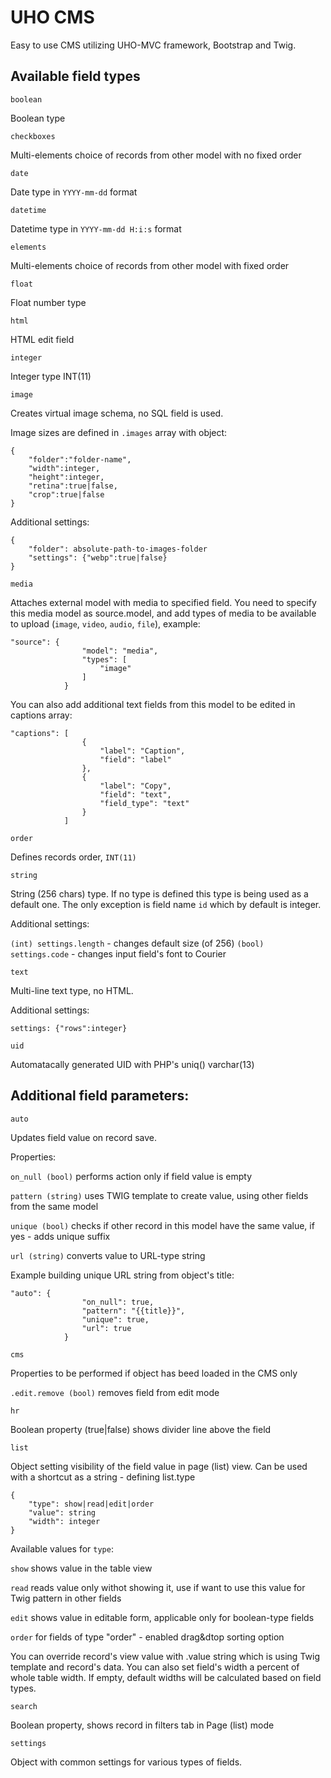 # UHO CMS

Easy to use CMS utilizing UHO-MVC framework, Bootstrap and Twig.

## Available field types

`boolean`

Boolean type

`checkboxes`

Multi-elements choice of records from other model
with no fixed order

`date`

Date type in `YYYY-mm-dd` format

`datetime`

Datetime type in `YYYY-mm-dd H:i:s` format 

`elements`

Multi-elements choice of records from other model with fixed order

`float`

Float number type

`html`

HTML edit field

`integer`

Integer type INT(11)

`image`

Creates virtual image schema, no SQL field is used.

Image sizes are defined in `.images` array with object:

    {
        "folder":"folder-name",
        "width":integer,
        "height":integer,
        "retina":true|false,
        "crop":true|false
    }

Additional settings:

    {
        "folder": absolute-path-to-images-folder
        "settings": {"webp":true|false}
    }

`media`

Attaches external model with media to specified field. You need to specify this media model as source.model, and add types of media to be available to upload (`image`, `video`, `audio`, `file`), example:

    "source": {
                    "model": "media",
                    "types": [
                        "image"
                    ]
                }

You can also add additional text fields from this model to be edited in captions array:

    "captions": [
                    {
                        "label": "Caption",
                        "field": "label"
                    },
                    {
                        "label": "Copy",
                        "field": "text",
                        "field_type": "text"
                    }
                ]            

`order`

Defines records order, `INT(11)`

`string`

String (256 chars) type. If no type is defined this type
is being used as a default one. The only exception is field
name `id` which by default is integer.

Additional settings:

`(int) settings.length` - changes default size (of 256)
`(bool) settings.code` - changes input field's font to Courier

`text`

Multi-line text type, no HTML.

Additional settings:

    settings: {"rows":integer}

`uid`

Automatacally generated UID with PHP's uniq()
varchar(13)

## Additional field parameters:

`auto`

Updates field value on record save.

Properties:

`on_null (bool)` performs action only if field value is empty

`pattern (string)` uses TWIG template to create value, using other fields from the same model

`unique (bool)` checks if other record in this model have the same value, if yes - adds unique suffix

`url (string)` converts value to URL-type string

Example building unique URL string from object's title:

    "auto": {
                    "on_null": true,
                    "pattern": "{{title}}",
                    "unique": true,
                    "url": true                
                }

`cms`

Properties to be performed if object has beed loaded in the CMS only

`.edit.remove (bool)` removes field from edit mode

`hr`

Boolean property (true|false) shows divider line above the field

`list`

Object setting visibility of the field value in page (list) view.
Can be used with a shortcut as a string - defining list.type

    {
        "type": show|read|edit|order
        "value": string
        "width": integer
    }

Available values for `type`:

`show` shows value in the table view

`read` reads value only withot showing it, use if want to use this value for Twig pattern in other fields

`edit` shows value in editable form, applicable only for boolean-type fields

`order` for fields of type "order" - enabled drag&dtop sorting option

You can override record's view value with .value string which is using Twig template
and record's data. You can also set field's width a percent of whole table width.
If empty, default widths will be calculated based on field types.


`search`

Boolean property, shows record in filters tab in Page (list) mode

`settings`

Object with common settings for various types of fields.
